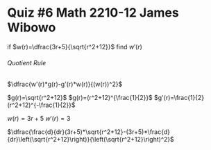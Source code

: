 # Quiz #6     Math 2210-12     James Wibowo

if $w(r)=\dfrac{3r+5}{\sqrt{r^2+12}}$
find $w'(r)$

###### Quotient Rule
$\dfrac{w'(r)*g(r)-g'(r)*w(r)}{(w(r))^2}$



$g(r)=\sqrt{r^2+12}$
$g(r)=(r^2+12)^{\frac{1}{2}}$
$g'(r)=\frac{1}{2}(r^2+12)^{-\frac{1}{2}}$

$w(r)=3r+5$
$w'(r)=3$


$\dfrac{\frac{d}{dr}(3r+5)*\sqrt{r^2+12}-(3r+5)*\frac{d}{dr}\left(\sqrt{r^2+12}\right)}{\left(\sqrt{r^2+12}\right)^2}$
